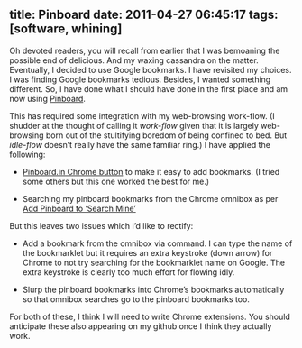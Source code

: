 title: Pinboard
date: 2011-04-27 06:45:17
tags: [software, whining]
---

<div class='post_body'><p>Oh devoted readers, you will recall from earlier that I was bemoaning the possible end of delicious. And my waxing cassandra on the matter. Eventually, I decided to use Google bookmarks. I have revisited my choices. I was finding Google bookmarks tedious. Besides, I wanted something different. So, I have done what I should have done in the first place and am now using <a href="pinboard.in">Pinboard</a>.</p>

<p>This has required some integration with my web-browsing work-flow. (I shudder at the thought of calling it <em>work-flow</em> given that it is largely web-browsing born out of the stultifying boredom of being confined to bed. But <em>idle-flow</em> doesn&rsquo;t really have the same familiar ring.) I have applied the following:</p>

<ul>
<li><p><a href="https://chrome.google.com/webstore/detail/geojpngopndpffccbfgekncdgmgchmgh">Pinboard.in Chrome button</a> to make it easy to add bookmarks. (I tried some others but this one worked the best for me.)</p></li>
<li><p>Searching my pinboard bookmarks from the Chrome omnibox as per <a href="http://blog.justin.kelly.org.au/how-to-add-pinboardin-search-mine-as-a-chrome">Add Pinboard to &lsquo;Search Mine&rsquo;</a></p></li>
</ul>

<p>But this leaves two issues which I&rsquo;d like to rectify:</p>

<ul>
<li><p>Add a bookmark from the omnibox via command. I can type the name of the bookmarklet but it requires an extra keystroke (down arrow) for Chrome to not try searching for the bookmarklet name on Google. The extra keystroke is clearly too much effort for flowing idly.</p></li>
<li><p>Slurp the pinboard bookmarks into Chrome&rsquo;s bookmarks automatically so that omnibox searches go to the pinboard bookmarks too.</p></li>
</ul>

<p>For both of these, I think I will need to write Chrome extensions. You should anticipate these also appearing on my github once I think they actually work.</p></div>
